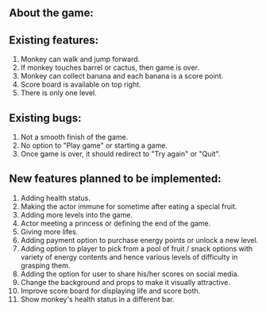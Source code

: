 ## About the game:

## Existing features:

1. Monkey can walk and jump forward.
2. If monkey touches barrel or cactus, then game is over.
3. Monkey can collect banana and each banana is a score point.
4. Score board is available on top right.
5. There is only one level.

## Existing bugs:

1. Not a smooth finish of the game.
2. No option to "Play game" or starting a game.
3. Once game is over, it should redirect to "Try again" or "Quit".

## New features planned to be implemented:

1. Adding health status.
2. Making the actor immune for sometime after eating a special fruit.
3. Adding more levels into the game.
4. Actor meeting a princess or defining the end of the game.
5. Giving more lifes.
6. Adding payment option to purchase energy points or unlock a new level.
7. Adding option to player to pick from a pool of fruit / snack options with variety of energy contents and hence various levels of difficulty in grasping them.
8. Adding the option for user to share his/her scores on social media.
9. Change the background and props to make it visually attractive.
10. Improve score board for displaying life and score both.
11. Show monkey's health status in a different bar.




